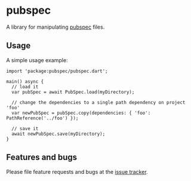 # pubspec

A library for manipulating [pubspec](https://www.dartlang.org/tools/pub/pubspec.html) files.

## Usage

A simple usage example:

    import 'package:pubspec/pubspec.dart';

    main() async {
      // load it
      var pubSpec = await PubSpec.load(myDirectory);

      // change the dependencies to a single path dependency on project 'foo'
      var newPubSpec = pubSpec.copy(dependencies: { 'foo': PathReference('../foo') });

      // save it
      await newPubSpec.save(myDirectory);
    }


## Features and bugs

Please file feature requests and bugs at the [issue tracker][tracker].

[tracker]: https://github.com/Andersmholmgren/pubspec/issues
